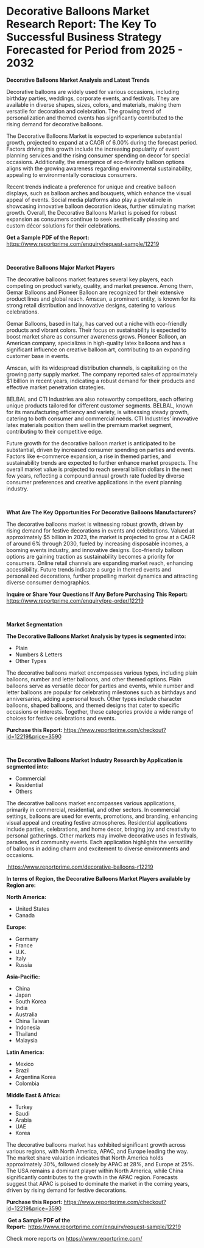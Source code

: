 <p><h1>Decorative Balloons Market Research Report: The Key To Successful Business Strategy Forecasted for Period from 2025 - 2032</h1></p><p><strong>Decorative Balloons Market Analysis and Latest Trends</strong></p>
<p><p>Decorative balloons are widely used for various occasions, including birthday parties, weddings, corporate events, and festivals. They are available in diverse shapes, sizes, colors, and materials, making them versatile for decoration and celebration. The growing trend of personalization and themed events has significantly contributed to the rising demand for decorative balloons.</p><p>The Decorative Balloons Market is expected to experience substantial growth, projected to expand at a CAGR of 6.00% during the forecast period. Factors driving this growth include the increasing popularity of event planning services and the rising consumer spending on decor for special occasions. Additionally, the emergence of eco-friendly balloon options aligns with the growing awareness regarding environmental sustainability, appealing to environmentally conscious consumers.</p><p>Recent trends indicate a preference for unique and creative balloon displays, such as balloon arches and bouquets, which enhance the visual appeal of events. Social media platforms also play a pivotal role in showcasing innovative balloon decoration ideas, further stimulating market growth. Overall, the Decorative Balloons Market is poised for robust expansion as consumers continue to seek aesthetically pleasing and custom décor solutions for their celebrations.</p></p>
<p><strong>Get a Sample PDF of the Report:&nbsp;</strong> <a href="https://www.reportprime.com/enquiry/request-sample/12219?utm_campaign=2397&utm_medium=2&utm_source=Github&utm_content=ia&utm_term=18032025&utm_id=decorative-balloons">https://www.reportprime.com/enquiry/request-sample/12219</a></p>
<p>&nbsp;</p>
<p><strong>Decorative Balloons Major Market Players</strong></p>
<p><p>The decorative balloons market features several key players, each competing on product variety, quality, and market presence. Among them, Gemar Balloons and Pioneer Balloon are recognized for their extensive product lines and global reach. Amscan, a prominent entity, is known for its strong retail distribution and innovative designs, catering to various celebrations.</p><p>Gemar Balloons, based in Italy, has carved out a niche with eco-friendly products and vibrant colors. Their focus on sustainability is expected to boost market share as consumer awareness grows. Pioneer Balloon, an American company, specializes in high-quality latex balloons and has a significant influence on creative balloon art, contributing to an expanding customer base in events.</p><p>Amscan, with its widespread distribution channels, is capitalizing on the growing party supply market. The company reported sales of approximately $1 billion in recent years, indicating a robust demand for their products and effective market penetration strategies.</p><p>BELBAL and CTI Industries are also noteworthy competitors, each offering unique products tailored for different customer segments. BELBAL, known for its manufacturing efficiency and variety, is witnessing steady growth, catering to both consumer and commercial needs. CTI Industries’ innovative latex materials position them well in the premium market segment, contributing to their competitive edge.</p><p>Future growth for the decorative balloon market is anticipated to be substantial, driven by increased consumer spending on parties and events. Factors like e-commerce expansion, a rise in themed parties, and sustainability trends are expected to further enhance market prospects. The overall market value is projected to reach several billion dollars in the next few years, reflecting a compound annual growth rate fueled by diverse consumer preferences and creative applications in the event planning industry.</p></p>
<p>&nbsp;</p>
<p><strong>What Are The Key Opportunities For Decorative Balloons Manufacturers?</strong></p>
<p><p>The decorative balloons market is witnessing robust growth, driven by rising demand for festive decorations in events and celebrations. Valued at approximately $5 billion in 2023, the market is projected to grow at a CAGR of around 6% through 2030, fueled by increasing disposable incomes, a booming events industry, and innovative designs. Eco-friendly balloon options are gaining traction as sustainability becomes a priority for consumers. Online retail channels are expanding market reach, enhancing accessibility. Future trends indicate a surge in themed events and personalized decorations, further propelling market dynamics and attracting diverse consumer demographics.</p></p>
<p><strong>Inquire or Share Your Questions If Any Before Purchasing This Report:</strong> <a href="https://www.reportprime.com/enquiry/pre-order/12219?utm_campaign=2397&utm_medium=2&utm_source=Github&utm_content=ia&utm_term=18032025&utm_id=decorative-balloons">https://www.reportprime.com/enquiry/pre-order/12219</a></p>
<p>&nbsp;</p>
<p><strong>Market Segmentation</strong></p>
<p><strong>The Decorative Balloons Market Analysis by types is segmented into:</strong></p>
<p><ul><li>Plain</li><li>Numbers & Letters</li><li>Other Types</li></ul></p>
<p><p>The decorative balloons market encompasses various types, including plain balloons, number and letter balloons, and other themed options. Plain balloons serve as versatile décor for parties and events, while number and letter balloons are popular for celebrating milestones such as birthdays and anniversaries, adding a personal touch. Other types include character balloons, shaped balloons, and themed designs that cater to specific occasions or interests. Together, these categories provide a wide range of choices for festive celebrations and events.</p></p>
<p><strong>Purchase this Report:&nbsp;</strong><a href="https://www.reportprime.com/checkout?id=12219&price=3590&utm_campaign=2397&utm_medium=2&utm_source=Github&utm_content=ia&utm_term=18032025&utm_id=decorative-balloons">https://www.reportprime.com/checkout?id=12219&price=3590</a></p>
<p>&nbsp;</p>
<p><strong>The Decorative Balloons Market Industry Research by Application is segmented into:</strong></p>
<p><ul><li>Commercial</li><li>Residential</li><li>Others</li></ul></p>
<p><p>The decorative balloons market encompasses various applications, primarily in commercial, residential, and other sectors. In commercial settings, balloons are used for events, promotions, and branding, enhancing visual appeal and creating festive atmospheres. Residential applications include parties, celebrations, and home decor, bringing joy and creativity to personal gatherings. Other markets may involve decorative uses in festivals, parades, and community events. Each application highlights the versatility of balloons in adding charm and excitement to diverse environments and occasions.</p></p>
<p><a href="https://www.reportprime.com/decorative-balloons-r12219?utm_campaign=2397&utm_medium=2&utm_source=Github&utm_content=ia&utm_term=18032025&utm_id=decorative-balloons">&nbsp;https://www.reportprime.com/decorative-balloons-r12219</a></p>
<p><strong>In terms of Region, the Decorative Balloons Market Players available by Region are:</strong></p>
<p>
    <p> <strong> North America: </strong>
        <ul>
            <li>United States</li>
            <li>Canada</li>
        </ul>
        </p> 
    <p> <strong> Europe: </strong>
        <ul>
            <li>Germany</li>
            <li>France</li>
            <li>U.K.</li>
            <li>Italy</li>
            <li>Russia</li>
        </ul>
        </p> 
    <p> <strong> Asia-Pacific: </strong>
        <ul>
            <li>China</li>
            <li>Japan</li>
            <li>South Korea</li>
            <li>India</li>
            <li>Australia</li>
            <li>China Taiwan</li>
            <li>Indonesia</li>
            <li>Thailand</li>
            <li>Malaysia</li>
        </ul>
        </p> 
    <p> <strong> Latin America: </strong>
        <ul>
            <li>Mexico</li>
            <li>Brazil</li>
            <li>Argentina Korea</li>
            <li>Colombia</li>
        </ul>
        </p> 
    <p> <strong> Middle East & Africa: </strong>
        <ul>
            <li>Turkey</li>
            <li>Saudi</li>
            <li>Arabia</li>
            <li>UAE</li>
            <li>Korea</li>
        </ul>
    </p>
    </p>
<p><p>The decorative balloons market has exhibited significant growth across various regions, with North America, APAC, and Europe leading the way. The market share valuation indicates that North America holds approximately 30%, followed closely by APAC at 28%, and Europe at 25%. The USA remains a dominant player within North America, while China significantly contributes to the growth in the APAC region. Forecasts suggest that APAC is poised to dominate the market in the coming years, driven by rising demand for festive decorations.</p></p>
<p><strong>Purchase this Report: </strong><a href="https://www.reportprime.com/checkout?id=12219&price=3590&utm_campaign=2397&utm_medium=2&utm_source=Github&utm_content=ia&utm_term=18032025&utm_id=decorative-balloons">https://www.reportprime.com/checkout?id=12219&price=3590</a></p>
<p>&nbsp;<strong>Get a Sample PDF of the Report:&nbsp;&nbsp;</strong><a href="https://www.reportprime.com/enquiry/request-sample/12219?utm_campaign=2397&utm_medium=2&utm_source=Github&utm_content=ia&utm_term=18032025&utm_id=decorative-balloons">https://www.reportprime.com/enquiry/request-sample/12219</a></p>
<p><strong></strong></p>
<p>Check more reports on <a href="https://www.reportprime.com/?utm_campaign=2397&utm_medium=2&utm_source=Github&utm_content=ia&utm_term=18032025&utm_id=decorative-balloons">https://www.reportprime.com/</a></p>